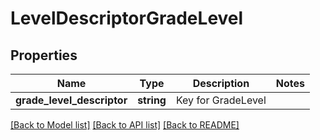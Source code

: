 # LevelDescriptorGradeLevel

## Properties
Name | Type | Description | Notes
------------ | ------------- | ------------- | -------------
**grade_level_descriptor** | **string** | Key for GradeLevel | 

[[Back to Model list]](../README.md#documentation-for-models) [[Back to API list]](../README.md#documentation-for-api-endpoints) [[Back to README]](../README.md)


